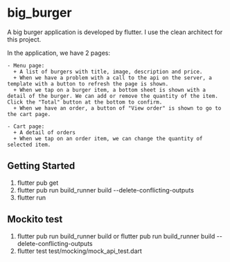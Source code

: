 # big_burger
A big burger application is developed by flutter.
I use the clean architect for this project.

In the application, we have 2 pages:

    - Menu page:
      + A list of burgers with title, image, description and price.
      + When we have a problem with a call to the api on the server, a template with a button to refresh the page is shown.
      + When we tap on a burger item, a bottom sheet is shown with a detail of the burger. We can add or remove the quantity of the item. Click the "Total" button at the bottom to confirm.
      + When we have an order, a button of "View order" is shown to go to the cart page.

    - Cart page:
      + A detail of orders
      + When we tap on an order item, we can change the quantity of selected item.

## Getting Started

  1. flutter pub get
  2. flutter pub run build_runner build --delete-conflicting-outputs
  3. flutter run

## Mockito test

  1. flutter pub run build_runner build or flutter pub run build_runner build --delete-conflicting-outputs
  2. flutter test test/mocking/mock_api_test.dart
